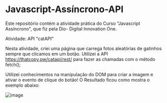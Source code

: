 # Javascript-Assíncrono-API
Este repositório contém a atividade prática do Curso "Javascript Assíncrono", que fiz pela Dio- Digital Innovation One.

Atividade: API "catAPI"

Nesta atividade, criei uma página que carrega fotos aleatórias de gatinhos sempre que clicamos em um botão.
Utilizei a API https://thatcopy.pw/catapi/rest/ para fazer as chamadas com o método fetch();

Utilizei conhecimentos na manipulação do DOM para criar a imagem e ativar o evento de clique do botão!
O Resultado ficou como mostra o exemplo abaixo:

![image](https://user-images.githubusercontent.com/53845107/167895186-3515230a-a942-4a82-a750-ffde08bc96df.png)
